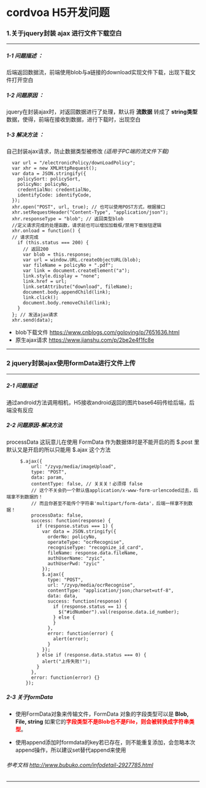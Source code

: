 # cordvoa H5开发问题

### 1.关于jquery封装 ajax 进行文件下载空白  
***
##### 1-1 问题描述 ：
  后端返回数据流，前端使用blob与a链接的download实现文件下载，出现下载文件打开空白
##### 1-2  问题原因 ：
  jquery在封装ajax时，对返回数据进行了处理，默认将 **流数据** 转成了 **string类型** 数据，使得，前端在接收到数据，进行下载时，出现空白
  
##### 1-3  解决方法 ：
  自己封装ajax请求，防止数据类型被修改 *(适用于PC端的流文件下载)*  

  ```
    var url = "/electronicPolicy/downLoadPolicy";
    var xhr = new XMLHttpRequest();
    var data = JSON.stringify({
      policySort: policySort,
      policyNo: policyNo,
      credentialNo: credentialNo,
      identifyCode: identifyCode,
    });
    xhr.open("POST", url, true); // 也可以使用POST方式，根据接口
    xhr.setRequestHeader("Content-Type", "application/json");
    xhr.responseType = "blob"; // 返回类型blob   
    //定义请求完成的处理函数，请求前也可以增加加载框/禁用下载按钮逻辑
    xhr.onload = function() {
    // 请求完成
      if (this.status === 200) {
        // 返回200
        var blob = this.response;
        var url = window.URL.createObjectURL(blob);
        var fileName = policyNo + ".pdf";
        var link = document.createElement("a");
        link.style.display = "none";
        link.href = url;
        link.setAttribute("download", fileName);
        document.body.appendChild(link);
        link.click();
        document.body.removeChild(link);
      }
    }; // 发送ajax请求
    xhr.send(data);
  ```
* blob下载文件  <https://www.cnblogs.com/goloving/p/7651636.html> 
* 原生ajax请求  <https://www.jianshu.com/p/2be2e4f1fc8e>

***

   
   

### 2 jquery封装ajax使用formData进行文件上传
***
##### 2-1 问题描述
通过android方法调用相机，H5接收android返回的图片base64码传给后端，后端没有反应
##### 2-2 问题原因-解决方法
 processData 这玩意儿在使用 FormData 作为数据体时是不能开启的而 $.post 里默认又是开启的所以只能用 $.ajax 这个方法
 ```
      $.ajax({
          url: "/zyvp/media/imageUpload",
          type: "POST",
          data: param,
          contentType: false, // 关关关！必须得 false
          // 这个不关会扔一个默认值application/x-www-form-urlencoded过去，后端拿不到数据的！
          // 而且你甚至不能传个字符串'multipart/form-data'，后端一样拿不到数据！
          processData: false,
          success: function(response) {
            if (response.status === 1) {
              var data = JSON.stringify({
                orderNo: policyNo,
                operateType: "ocrRecognise",
                recogniseType: "recognize_id_card",
                fileName: response.data.fileName,
                authUserName: "zyic",
                authUserPwd: "zyic"
              });
              $.ajax({
                type: "POST",
                url: "/zyvp/media/ocrRecognise",
                contentType: "application/json;charset=utf-8",
                data: data,
                success: function(response) {
                  if (response.status == 1) {
                    $("#idNumber").val(response.data.id_number);
                  } else {
                  }
                },
                error: function(error) {
                  alert(error);
                }
              });
            } else if (response.data.status === 0) {
              alert("上传失败!");
            }
          },
          error: function(error) {}
        });
 ```
 ##### 2-3 关于formData
 * 使用FormData对象来传输文件，FormData 对象的字段类型可以是  **Blob, File, string** 如果它的<font color='red'>**字段类型不是Blob也不是File，则会被转换成字符串类型**</font>。

 * 使用append添加时formdata的key若已存在，则不能重复添加，会忽略本次append操作，所以建议set替代append来使用
 
###### 参考文档    <http://www.bubuko.com/infodetail-2927785.html>
*** 